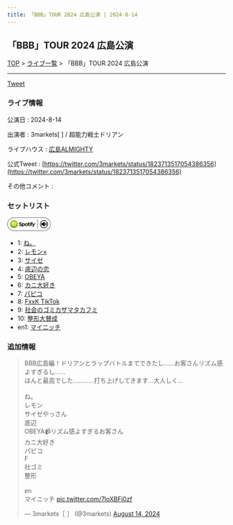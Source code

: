```yaml
---
title: 「BBB」TOUR 2024 広島公演 | 2024-8-14
---
```

## 「BBB」TOUR 2024 広島公演

[TOP](/setlist/) > [ライブ一覧](lives.html) > 「BBB」TOUR 2024 広島公演

___

<a href="https://twitter.com/share?ref_src=twsrc%5Etfw" data-text="3markets[ ]セットリスト > 「BBB」TOUR 2024 広島公演" class="twitter-share-button" data-via="3markets" data-hashtags="3markets" data-related="3markets" data-show-count="false">Tweet</a>

### ライブ情報

公演日
:    2024-8-14

出演者
:    3markets[ ] / 超能力戦士ドリアン

ライブハウス
:    [広島ALMIGHTY](livehouse088.html)

公式Tweet
:    [https://twitter.com/3markets/status/1823713517054386356](https://twitter.com/3markets/status/1823713517054386356)

その他コメント
:    

### セットリスト


[![play with spotify](images/spotify-icon.png)](https://open.spotify.com/playlist/03JUhu8f2Dnhzewvnmz2XO)



*  1: [ね。](song076.html)
*  2: [レモン×](song003.html)
*  3: [サイゼ](song004.html)
*  4: [底辺の恋](song008.html)
*  5: [OBEYA](song021.html)
*  6: [カニ大好き](song079.html)
*  7: [パピコ](song036.html)
*  8: [FxxK TikTok](song082.html)
*  9: [社会のゴミカザマタカフミ](song002.html)
*  10: [整形大賛成](song005.html)
*  en1: [マイニッチ](song046.html)


### 追加情報



<blockquote class="twitter-tweet"><p lang="ja" dir="ltr">BBB広島編！ドリアンとラップバトルまでできたし……お客さんリズム感よすぎるし……<br>ほんと最高でした…………打ち上げしてきます…大人しく…<br><br>ね。<br>レモン<br>サイゼやっさん<br>底辺<br>OBEYA📹リズム感よすぎるお客さん<br>カニ大好き<br>パピコ<br>F<br>社ゴミ<br>整形<br><br>en<br>マイニッチ <a href="https://t.co/7loXBFi0zf">pic.twitter.com/7loXBFi0zf</a></p>&mdash; 3markets［ ］ (@3markets) <a href="https://twitter.com/3markets/status/1823713517054386356?ref_src=twsrc%5Etfw">August 14, 2024</a></blockquote>
<script async src="https://platform.twitter.com/widgets.js" charset="utf-8"></script>




<script async src="https://platform.twitter.com/widgets.js" charset="utf-8"></script>